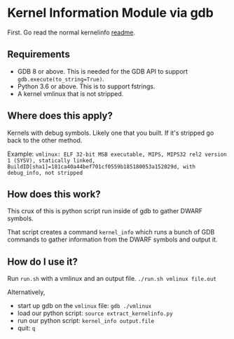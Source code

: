# Kernel Information Module via gdb

First. Go read the normal kernelinfo [readme](https://github.com/panda-re/panda/blob/master/panda/plugins/osi_linux/utils/kernelinfo/README.md).

## Requirements

- GDB 8 or above. This is needed for the GDB API to support `gdb.execute(to_string=True)`.
- Python 3.6 or above. This is to support fstrings.
- A kernel vmlinux that is not stripped.

## Where does this apply?

Kernels with debug symbols. Likely one that you built. If it's stripped go back to the other method.

Example: `vmlinux: ELF 32-bit MSB executable, MIPS, MIPS32 rel2 version 1 (SYSV), statically linked, BuildID[sha1]=181ca40a44bef701cf0559b185180053a152029d, with debug_info, not stripped`


## How does this work?

This crux of this is python script run inside of gdb to gather DWARF symbols.

That script creates a command `kernel_info` which runs a bunch of GDB commands to gather information from the DWARF symbols and output it.
 
## How do I use it?

Run `run.sh` with a vmlinux and an output file.
`./run.sh vmlinux file.out`

Alternatively, 
- start up gdb on the `vmlinux` file: `gdb ./vmlinux`
- load our python script: `source extract_kernelinfo.py`
- run our python script: `kernel_info output.file`
- quit: `q`


